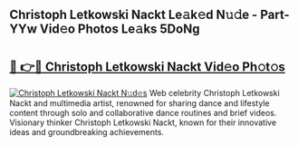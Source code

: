 ## Christoph Letkowski Nackt Le𝚊k𝚎d N𝚞𝚍e - Part-YYw Vid𝚎o Photos Le𝚊ks 5DoNg

# <h2><a href="http://fb5qqx.evod.top/?m=Christoph+Letkowski+Nackt">🔗 👉🔴 Christoph Letkowski Nackt Vid𝚎o Ph𝚘t𝚘s</a></h2>

[![Christoph Letkowski Nackt N𝚞d𝚎s](https://i.imgur.com/8V9OHl7.gif)](http://fb5qqx.evod.top/?m=Christoph+Letkowski+Nackt)
Web celebrity Christoph Letkowski Nackt and multimedia artist, renowned for sharing dance and lifestyle content through solo and collaborative dance routines and brief videos. Visionary thinker Christoph Letkowski Nackt, known for their innovative ideas and groundbreaking achievements. 
